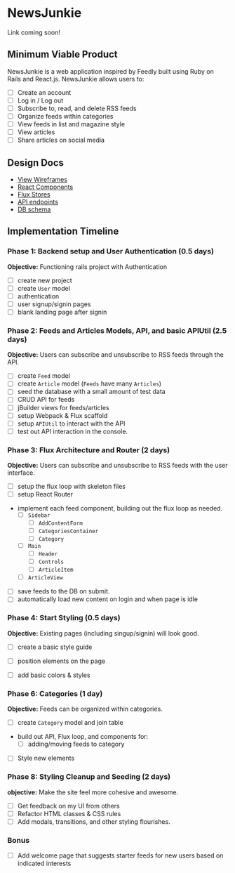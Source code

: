 # NewsJunkie

Link coming soon!

## Minimum Viable Product

NewsJunkie is a web application inspired by Feedly built using Ruby on Rails
and React.js. NewsJunkie allows users to:

- [ ] Create an account
- [ ] Log in / Log out
- [ ] Subscribe to, read, and delete RSS feeds
- [ ] Organize feeds within categories
- [ ] View feeds in list and magazine style
- [ ] View articles
- [ ] Share articles on social media

## Design Docs
* [View Wireframes][views]
* [React Components][components]
* [Flux Stores][stores]
* [API endpoints][api-endpoints]
* [DB schema][schema]

[views]: ./docs/views.md
[components]: ./docs/components.md
[stores]: ./docs/stores.md
[api-endpoints]: ./docs/api-endpoints.md
[schema]: ./docs/schema.md

## Implementation Timeline

### Phase 1: Backend setup and User Authentication (0.5 days)

**Objective:** Functioning rails project with Authentication

- [ ] create new project
- [ ] create `User` model
- [ ] authentication
- [ ] user signup/signin pages
- [ ] blank landing page after signin

### Phase 2: Feeds and Articles Models, API, and basic APIUtil (2.5 days)

**Objective:** Users can subscribe and unsubscribe to RSS feeds through
the API.

- [ ] create `Feed` model
- [ ] create `Article` model (`Feeds` have many `Articles`)
- [ ] seed the database with a small amount of test data
- [ ] CRUD API for feeds
- [ ] jBuilder views for feeds/articles
- [ ] setup Webpack & Flux scaffold
- [ ] setup `APIUtil` to interact with the API
- [ ] test out API interaction in the console.

### Phase 3: Flux Architecture and Router (2 days)

**Objective:** Users can subscribe and unsubscribe to RSS feeds with the
user interface.

- [ ] setup the flux loop with skeleton files
- [ ] setup React Router
- implement each feed component, building out the flux loop as needed.
  - [ ] `Sidebar`
    - [ ] `AddContentForm`
    - [ ] `CategoriesContainer`
    - [ ] `Category`
  - [ ] `Main`
    - [ ] `Header`
    - [ ] `Controls`
    - [ ] `ArticleItem`
  - [ ] `ArticleView`
- [ ] save feeds to the DB on submit.
- [ ] automatically load new content on login and when page is idle

### Phase 4: Start Styling (0.5 days)

**Objective:** Existing pages (including singup/signin) will look good.

- [ ] create a basic style guide
- [ ] position elements on the page
- [ ] add basic colors & styles


### Phase 6: Categories (1 day)

**Objective:** Feeds can be organized within categories.

- [ ] create `Category` model and join table
- build out API, Flux loop, and components for:
  - [ ] adding/moving feeds to category
- [ ] Style new elements


### Phase 8: Styling Cleanup and Seeding (2 days)

**objective:** Make the site feel more cohesive and awesome.

- [ ] Get feedback on my UI from others
- [ ] Refactor HTML classes & CSS rules
- [ ] Add modals, transitions, and other styling flourishes.

### Bonus

- [ ] Add welcome page that suggests starter feeds for new users based on indicated interests

